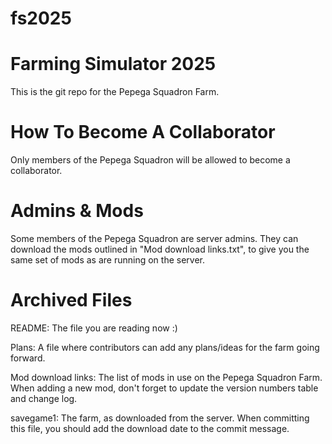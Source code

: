 # fs2025
Farming Simulator 2025
======================

This is the git repo for the Pepega Squadron Farm.

How To Become A Collaborator
============================
Only members of the Pepega Squadron will be allowed to become a collaborator.

Admins & Mods
=============
Some members of the Pepega Squadron are server admins. They can download the
mods outlined in "Mod download links.txt", to give you the same set of mods
as are running on the server.

Archived Files
==============
README:
The file you are reading now :)

Plans:
A file where contributors can add any plans/ideas for the farm going forward.

Mod download links:
The list of mods in use on the Pepega Squadron Farm.
When adding a new mod, don't forget to update the version numbers table and
change log.

savegame1:
The farm, as downloaded from the server. When committing this file, you should
add the download date to the commit message.